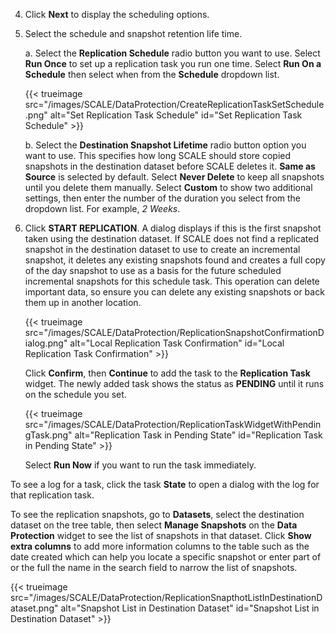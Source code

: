 &NewLine;

4. Click **Next** to display the scheduling options.

5. Select the schedule and snapshot retention life time.

   a. Select the **Replication Schedule** radio button you want to use. Select **Run Once** to set up a replication task you run one time.
      Select **Run On a Schedule** then select when from the **Schedule** dropdown list.

   {{< trueimage src="/images/SCALE/DataProtection/CreateReplicationTaskSetSchedule.png" alt="Set Replication Task Schedule" id="Set Replication Task Schedule" >}}

   b. Select the **Destination Snapshot Lifetime** radio button option you want to use.
      This specifies how long SCALE should store copied snapshots in the destination dataset before SCALE deletes it.
      **Same as Source** is selected by default. Select **Never Delete** to keep all snapshots until you delete them manually.
      Select **Custom** to show two additional settings, then enter the number of the duration you select from the dropdown list. For example, *2 Weeks*.
  
6. Click **START REPLICATION**.
   A dialog displays if this is the first snapshot taken using the destination dataset.
   If SCALE does not find a replicated snapshot in the destination dataset to use to create an incremental snapshot, it deletes any existing snapshots found and creates a full copy of the day snapshot to use as a basis for the future scheduled incremental snapshots for this schedule task.
   This operation can delete important data, so ensure you can delete any existing snapshots or back them up in another location.

   {{< trueimage src="/images/SCALE/DataProtection/ReplicationSnapshotConfirmationDialog.png" alt="Local Replication Task Confirmation" id="Local Replication Task Confirmation" >}}

   Click **Confirm**, then **Continue** to add the task to the **Replication Task** widget.
   The newly added task shows the status as **PENDING** until it runs on the schedule you set.

   {{< trueimage src="/images/SCALE/DataProtection/ReplicationTaskWidgetWithPendingTask.png" alt="Replication Task in Pending State" id="Replication Task in Pending State" >}}

   Select **Run Now** if you want to run the task immediately.

To see a log for a task, click the task **State** to open a dialog with the log for that replication task.

To see the replication snapshots, go to **Datasets**, select the destination dataset on the tree table, then select **Manage Snapshots** on the **Data Protection** widget to see the list of snapshots in that dataset. Click **Show extra columns** to add more information columns to the table such as the date created which can help you locate a specific snapshot or enter part of or the full the name in the search field to narrow the list of snapshots.

{{< trueimage src="/images/SCALE/DataProtection/ReplicationSnapthotListInDestinationDataset.png" alt="Snapshot List in Destination Dataset" id="Snapshot List in Destination Dataset" >}}

